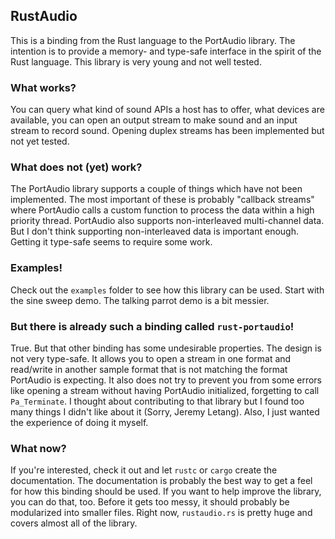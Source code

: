 ## RustAudio

This is a binding from the Rust language to the PortAudio library. The intention is to provide a memory- and type-safe interface in the spirit of the Rust language. This library is very young and not well tested.

### What works?

You can query what kind of sound APIs a host has to offer, what devices are available, you can open an output stream to make sound and an input stream to record sound. Opening duplex streams has been implemented but not yet tested.

### What does not (yet) work?

The PortAudio library supports a couple of things which have not been implemented. The most important of these is probably "callback streams" where PortAudio calls a custom function to process the data within a high priority thread. PortAudio also supports non-interleaved multi-channel data. But I don't think supporting non-interleaved data is important enough. Getting it type-safe seems to require some work.

### Examples!

Check out the `examples` folder to see how this library can be used. Start with the sine sweep demo. The talking parrot demo is a bit messier.

### But there is already such a binding called `rust-portaudio`!

True. But that other binding has some undesirable properties. The design is not very type-safe. It allows you to open a stream in one format and read/write in another sample format that is not matching the format PortAudio is expecting. It also does not try to prevent you from some errors like opening a stream without having PortAudio initialized, forgetting to call `Pa_Terminate`. I thought about contributing to that library but I found too many things I didn't like about it (Sorry, Jeremy Letang). Also, I just wanted the experience of doing it myself.

### What now?

If you're interested, check it out and let `rustc` or `cargo` create the documentation. The documentation is probably the best way to get a feel for how this binding should be used. If you want to help improve the library, you can do that, too. Before it gets too messy, it should probably be modularized into smaller files. Right now, `rustaudio.rs` is pretty huge and covers almost all of the library.

